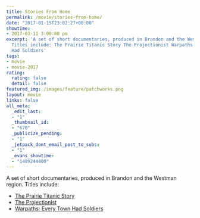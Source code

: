 ```yaml
---
title: Stories From Home
permalink: /movie/stories-from-home/
date: "2017-01-15T23:02:27+00:00"
showtime:
- 2017-03-11 3:00:00 pm
excerpt: 'A set of short documentaries, produced in Brandon and the Westman region.
  Titles include: The Prairie Titanic Story The Projectionist Warpaths: Every Town
  Had Soldiers'
tags:
- movie
- movie-2017
rating:
  rating: false
  detail: false
featured_img: /images/feature/patchworks.png
layout: movie
links: false
all_meta:
  _edit_last:
  - "1"
  _thumbnail_id:
  - "670"
  _publicize_pending:
  - "1"
  _jetpack_dont_email_post_to_subs:
  - "1"
  _evans_showtime:
  - "1489244400"
---
```


A set of short documentaries, produced in Brandon and the Westman region. Titles include:

- [The Prairie Titanic Story](http://www.thepatchworksproject.ca/project/the-prairie-titanic-story/)
- [The Projectionist](http://www.thepatchworksproject.ca/project/the-projectionist/)
- [Warpaths: Every Town Had Soldiers](https://evanstheatre.ca/movie/warpaths/)

